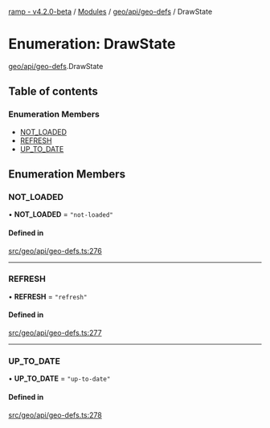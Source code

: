 [ramp - v4.2.0-beta](../README.md) / [Modules](../modules.md) / [geo/api/geo-defs](../modules/geo_api_geo_defs.md) / DrawState

# Enumeration: DrawState

[geo/api/geo-defs](../modules/geo_api_geo_defs.md).DrawState

## Table of contents

### Enumeration Members

- [NOT\_LOADED](geo_api_geo_defs.DrawState.md#not_loaded)
- [REFRESH](geo_api_geo_defs.DrawState.md#refresh)
- [UP\_TO\_DATE](geo_api_geo_defs.DrawState.md#up_to_date)

## Enumeration Members

### NOT\_LOADED

• **NOT\_LOADED** = ``"not-loaded"``

#### Defined in

[src/geo/api/geo-defs.ts:276](https://github.com/sharvenp/ramp4-docs/blob/c6cdb39/src/geo/api/geo-defs.ts#L276)

___

### REFRESH

• **REFRESH** = ``"refresh"``

#### Defined in

[src/geo/api/geo-defs.ts:277](https://github.com/sharvenp/ramp4-docs/blob/c6cdb39/src/geo/api/geo-defs.ts#L277)

___

### UP\_TO\_DATE

• **UP\_TO\_DATE** = ``"up-to-date"``

#### Defined in

[src/geo/api/geo-defs.ts:278](https://github.com/sharvenp/ramp4-docs/blob/c6cdb39/src/geo/api/geo-defs.ts#L278)
